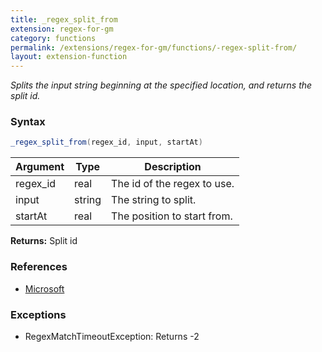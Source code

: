 ```yaml
---
title: _regex_split_from
extension: regex-for-gm
category: functions
permalink: /extensions/regex-for-gm/functions/-regex-split-from/
layout: extension-function
---
```


_Splits the input string beginning at the specified location, and returns the split id._

### Syntax ###
```cs
_regex_split_from(regex_id, input, startAt)
```

| Argument | Type | Description |
| --- | --- | --- |
| regex_id | real | The id of the regex to use. |
| input | string | The string to split. |
| startAt | real | The position to start from. |

**Returns:** Split id

### References ###

* [Microsoft](https://docs.microsoft.com/en-us/dotnet/api/system.text.regularexpressions.regex.split?view=netframework-4.7#System_Text_RegularExpressions_Regex_Split_System_String_System_Int32_System_Int32_)

### Exceptions ###

* RegexMatchTimeoutException: Returns -2


